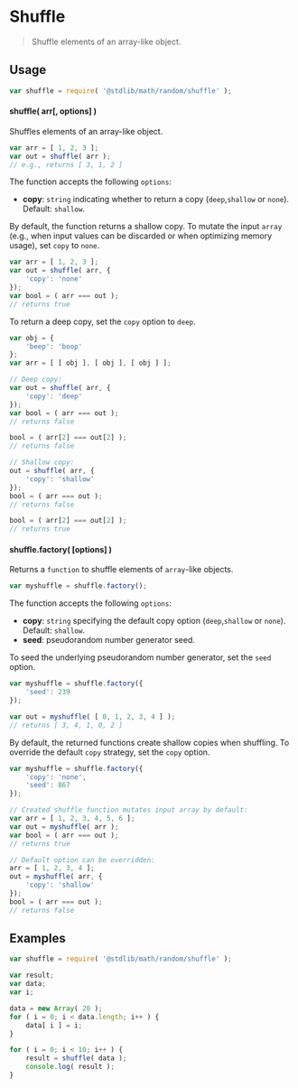 # Shuffle

> Shuffle elements of an array-like object.


<section class="intro">

</section>

<!-- /.intro -->


<section class="usage">

## Usage

``` javascript
var shuffle = require( '@stdlib/math/random/shuffle' );
```

#### shuffle( arr\[, options\] )

Shuffles elements of an array-like object.

``` javascript
var arr = [ 1, 2, 3 ];
var out = shuffle( arr );
// e.g., returns [ 3, 1, 2 ]
```

The function accepts the following `options`:

* __copy__: `string` indicating whether to return a copy (`deep`,`shallow` or `none`). Default: `shallow`.

By default, the function returns a shallow copy. To mutate the input `array` (e.g., when input values can be discarded or when optimizing memory usage), set `copy` to `none`.

``` javascript
var arr = [ 1, 2, 3 ];
var out = shuffle( arr, {
    'copy': 'none'
});
var bool = ( arr === out );
// returns true
```

To return a deep copy, set the `copy` option to `deep`.

``` javascript
var obj = {
    'beep': 'boop'
};
var arr = [ [ obj ], [ obj ], [ obj ] ];

// Deep copy:
var out = shuffle( arr, {
    'copy': 'deep'
});
var bool = ( arr === out );
// returns false

bool = ( arr[2] === out[2] );
// returns false

// Shallow copy:
out = shuffle( arr, {
    'copy': 'shallow'
});
bool = ( arr === out );
// returns false

bool = ( arr[2] === out[2] );
// returns true
```

#### shuffle.factory( \[options\] )

Returns a `function` to shuffle elements of `array`-like objects.

``` javascript
var myshuffle = shuffle.factory();
```

The function accepts the following `options`:

* __copy__: `string` specifying the default copy option (`deep`,`shallow` or `none`). Default: `shallow`.
* __seed__: pseudorandom number generator seed.

To seed the underlying pseudorandom number generator, set the `seed` option.

``` javascript
var myshuffle = shuffle.factory({
    'seed': 239
});

var out = myshuffle( [ 0, 1, 2, 3, 4 ] );
// returns [ 3, 4, 1, 0, 2 ]
```

By default, the returned functions create shallow copies when shuffling. To override the default `copy` strategy, set the `copy` option.

``` javascript
var myshuffle = shuffle.factory({
    'copy': 'none',
    'seed': 867
});

// Created shuffle function mutates input array by default:
var arr = [ 1, 2, 3, 4, 5, 6 ];
var out = myshuffle( arr );
var bool = ( arr === out );
// returns true

// Default option can be overridden:
arr = [ 1, 2, 3, 4 ];
out = myshuffle( arr, {
    'copy': 'shallow'
});
bool = ( arr === out );
// returns false
```

</section>

<!-- /.usage -->


<section class="examples">

## Examples

``` javascript
var shuffle = require( '@stdlib/math/random/shuffle' );

var result;
var data;
var i;

data = new Array( 20 );
for ( i = 0; i < data.length; i++ ) {
    data[ i ] = i;
}

for ( i = 0; i < 10; i++ ) {
    result = shuffle( data );
    console.log( result );
}
```

</section>

<!-- /.examples -->


<section class="links">

</section>

<!-- /.links -->
